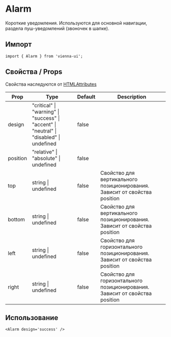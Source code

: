 # Alarm

Короткие уведомления. Используются для основной навигации, раздела пуш-уведомлений (звоночек в шапке).

## Импорт

```
import { Alarm } from 'vienna-ui';
```

## Свойства / Props

Свойства наследуются от [HTMLAttributes<HTMLDivElement>](https://github.com/DefinitelyTyped/DefinitelyTyped/blob/master/types/react/index.d.ts#L1746)

| Prop | Type | Default | Description |
| --- | --- | --- | --- |
| design | "critical" \| "warning" \| "success" \| "accent" \| "neutral" \| "disabled" \| undefined | false |
| position | "relative" \| "absolute" \| undefined | false |
| top | string \| undefined | false | Свойство для вертикального позиционирования. Зависит от свойства position |
| bottom | string \| undefined | false | Свойство для вертикального позиционирования. Зависит от свойства position |
| left | string \| undefined | false | Свойство для горизонтального позиционирования. Зависит от свойства position |
| right | string \| undefined | false | Свойство для горизонтального позиционирования. Зависит от свойства position |

## Использование

```
<Alarm design='success' />
```
